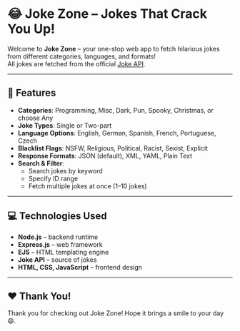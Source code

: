 # 😂 Joke Zone – Jokes That Crack You Up!

Welcome to **Joke Zone** – your one-stop web app to fetch hilarious jokes from different categories, languages, and formats!  
All jokes are fetched from the official [Joke API](https://sv443.net/jokeapi/v2/).

---

## 🎯 Features

- **Categories**: Programming, Misc, Dark, Pun, Spooky, Christmas, or choose Any
- **Joke Types**: Single or Two-part
- **Language Options**: English, German, Spanish, French, Portuguese, Czech
- **Blacklist Flags**: NSFW, Religious, Political, Racist, Sexist, Explicit
- **Response Formats**: JSON (default), XML, YAML, Plain Text
- **Search & Filter**:
  - Search jokes by keyword
  - Specify ID range
  - Fetch multiple jokes at once (1–10 jokes)

---

## 💻 Technologies Used

- **Node.js** – backend runtime  
- **Express.js** – web framework  
- **EJS** – HTML templating engine  
- **Joke API** – source of jokes  
- **HTML, CSS, JavaScript** – frontend design

---

## ❤️ Thank You!
Thank you for checking out Joke Zone! Hope it brings a smile to your day 😄.
